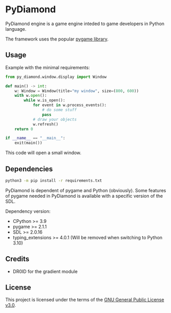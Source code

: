 # PyDiamond
PyDiamond engine is a game engine inteded to game developers in Python language.

The framework uses the popular [pygame library](https://github.com/pygame/pygame/).

## Usage
Example with the minimal requirements:
```py
from py_diamond.window.display import Window

def main() -> int:
    w: Window = Window(title="my window", size=(800, 600))
    with w.open():
        while w.is_open():
            for event in w.process_events():
                # do some stuff
                pass
            # draw your objects
            w.refresh()
    return 0

if __name__ == "__main__":
    exit(main())
```
This code will open a small window.

## Dependencies
```sh
python3 -m pip install -r requirements.txt
```
PyDiamond is dependent of pygame and Python (obviously). Some features of pygame needed in PyDiamond is available with a specific version of the SDL.

Dependency version:
- CPython >= 3.9
- pygame >= 2.1.1
- SDL >= 2.0.16
- typing_extensions >= 4.0.1 (Will be removed when switching to Python 3.10)

## Credits
- DR0ID for the gradient module

## License
This project is licensed under the terms of the [GNU General Public License v3.0](./LICENSE).
